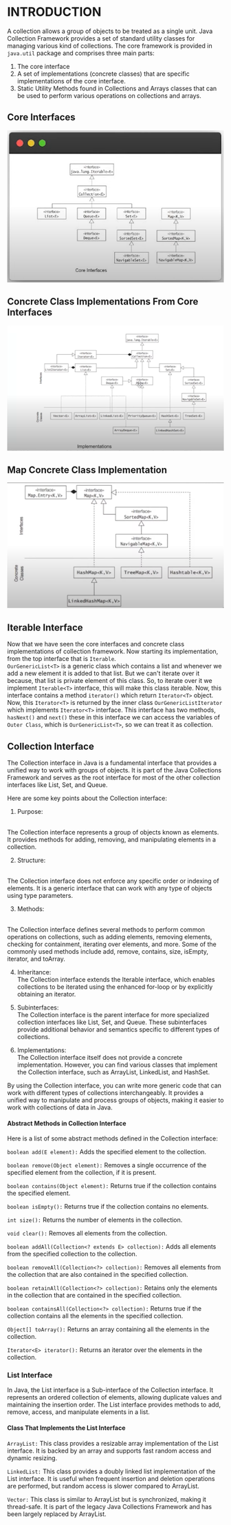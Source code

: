 # INTRODUCTION
A collection allows a group of objects to be treated as a single unit. Java Collection Framework provides a set of standard utility classes for managing various kind of collections.
The core framework is provided in `java.util` package and comprises three main parts:
 1. The core interface
 2. A set of implementations (concrete classes) that are specific implementations of the core interface.
 3. Static Utility Methods found in Collections and Arrays classes that can be used to perform various operations on collections and arrays.

## Core Interfaces
![img.png](img.png)

## Concrete Class Implementations From Core Interfaces
![img_1.png](img_1.png)
## Map Concrete Class Implementation
![img_2.png](img_2.png)

## Iterable Interface
Now that we have seen the core interfaces and concrete class implementations of 
collection framework. Now starting its implementation, from the top interface that
is `Iterable`.
<br/>
`OurGenericList<T>` is a generic class which contains a list and whenever we add a new 
element it is added to that list. But we can't iterate over it because, that list is 
private element of this class. So, to iterate over it we implement `Iterable<T>` interface,
this will make this class iterable. Now, this interface contains a method `iterator()`
which return `Iterator<T>` object.
Now, this `Iterator<T>` is returned by the inner class `OurGenericListIterator` which implements
`Iterator<T>` interface. This interface has two methods, `hasNext()` and `next()` these
in this interface we can access the variables of `Outer Class`, which is `OurGenericList<T>`,
so we can treat it as collection.

## Collection Interface
The Collection interface in Java is a fundamental interface that provides a unified way to work with groups of objects. It is part of the Java Collections Framework and serves as the root interface for most of the other collection interfaces like List, Set, and Queue.

Here are some key points about the Collection interface:

1. Purpose: 
<br />
The Collection interface represents a group of objects known as elements. It provides methods for adding, removing, and manipulating elements in a collection.

2. Structure:
<br />
The Collection interface does not enforce any specific order or indexing of elements. It is a generic interface that can work with any type of objects using type parameters.

3. Methods:
<br />
The Collection interface defines several methods to perform common operations on collections, such as adding elements, removing elements, checking for containment, iterating over elements, and more. Some of the commonly used methods include add, remove, contains, size, isEmpty, iterator, and toArray.

4. Inheritance:
   <br />
The Collection interface extends the Iterable interface, which enables collections to be iterated using the enhanced for-loop or by explicitly obtaining an iterator.

5. Subinterfaces:
   <br />
The Collection interface is the parent interface for more specialized collection interfaces like List, Set, and Queue. These subinterfaces provide additional behavior and semantics specific to different types of collections.

6. Implementations:
   <br />
The Collection interface itself does not provide a concrete implementation. However, you can find various classes that implement the Collection interface, such as ArrayList, LinkedList, and HashSet.

By using the Collection interface, you can write more generic code that can work with different types of collections interchangeably. It provides a unified way to manipulate and process groups of objects, making it easier to work with collections of data in Java.

#### Abstract Methods in Collection Interface
Here is a list of some abstract methods defined in the Collection interface:

`boolean add(E element):` Adds the specified element to the collection.

`boolean remove(Object element):` Removes a single occurrence of the specified element from the collection, if it is present.

`boolean contains(Object element):` Returns true if the collection contains the specified element.

`boolean isEmpty():` Returns true if the collection contains no elements.

`int size():` Returns the number of elements in the collection.

`void clear():` Removes all elements from the collection.

`boolean addAll(Collection<? extends E> collection):` Adds all elements from the specified collection to the collection.

`boolean removeAll(Collection<?> collection):` Removes all elements from the collection that are also contained in the specified collection.

`boolean retainAll(Collection<?> collection):` Retains only the elements in the collection that are contained in the specified collection.

`boolean containsAll(Collection<?> collection):` Returns true if the collection contains all the elements in the specified collection.

`Object[] toArray():` Returns an array containing all the elements in the collection.

`Iterator<E> iterator():` Returns an iterator over the elements in the collection.

### List Interface
In Java, the List interface is a Sub-interface of the Collection interface. It represents an ordered collection of elements, allowing duplicate values and maintaining the insertion order. The List interface provides methods to add, remove, access, and manipulate elements in a list.

#### Class That Implements the List Interface
`ArrayList:` This class provides a resizable array implementation of the List interface. It is backed by an array and supports fast random access and dynamic resizing.

`LinkedList:` This class provides a doubly linked list implementation of the List interface. It is useful when frequent insertion and deletion operations are performed, but random access is slower compared to ArrayList.

`Vector:` This class is similar to ArrayList but is synchronized, making it thread-safe. It is part of the legacy Java Collections Framework and has been largely replaced by ArrayList.